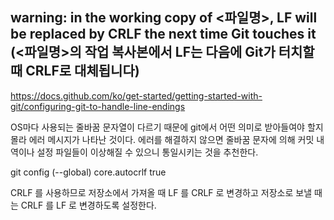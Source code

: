## warning: in the working copy of <파일명>, LF will be replaced by CRLF the next time Git touches it (<파일명>의 작업 복사본에서 LF는 다음에 Git가 터치할 때 CRLF로 대체됩니다)

https://docs.github.com/ko/get-started/getting-started-with-git/configuring-git-to-handle-line-endings

OS마다 사용되는 줄바꿈 문자열이 다르기 때문에 git에서 어떤 의미로 받아들여야 할지 몰라 에러 메시지가 나타난 것이다.
에러를 해결하지 않으면 줄바꿈 문자에 의해 커밋 내역이나 설정 파일들이 이상해질 수 있으니 통일시키는 것을 추천한다.

git config (--global) core.autocrlf true

CRLF 를 사용하므로 저장소에서 가져올 때 LF 를 CRLF 로 변경하고 저장소로 보낼 때는 CRLF 를 LF 로 변경하도록 설정한다.
